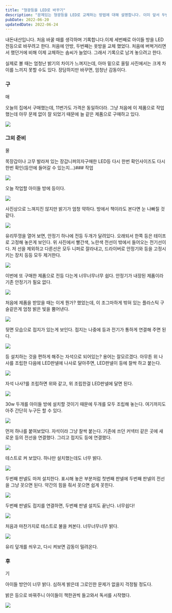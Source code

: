 ```yaml
---
title: "형광등을 LED로 바꾸기"
description: "문제있는 형광등을 LED로 교체하는 방법에 대해 설명합니다. 이미 앞서 두번의 경험이 있으며 그 경험을 바탕으로 상세히 설명되어있습니다."
pubDate: 2022-06-20
updatedDate: 2022-06-24
---
```


내돈내산입니다. 처음 바꿀 때를 생각하며 기록합니다.이제 세번째로 아이들 방을 LED전등으로 바꾸려고 한다. 처음에 안방, 두번째는 옷방을 교체 했었다. 처음에 버벅거리면서 했던거에 비해 이제 교체하는 솜씨가 늘었다. 그래서 기록으로 남겨 놓으려고 한다.

실제로 볼 때는 엄청난 밝기의 차이가 느껴지는데, 아마 밑으로 올릴 사진에서는 크게 차이를 느끼지 못할 수도 있다. 장담하지만 바꾸면, 엄청난 감동이다.

### 구

매

오늘의 집에서 구매했는데, 11번가도 가격은 동일하더라. 그냥 처음에 이 제품으로 작업했는데 아무 문제 없이 잘 되었기 때문에 늘 같은 제품으로 구매하고 있다.

![](/content/images/2022/06/-----------2022-06-19------6.57.23.jpg)

### 그외 준비

물

목장갑이나 고무 발라져 있는 장갑니퍼의자구매한 LED등 다시 한번 확인사이즈도 다시한번 확인(등안에 들어갈 수 있는지…)### 작업

![](/content/images/2022/06/IMG_1153.jpeg)

오늘 작업할 아이들 방에 등이다.

![](/content/images/2022/06/IMG_1154.jpeg)

사진상으로 느껴지진 않지만 밝기가 엄청 약하다. 방에서 책이라도 본다면 눈 나빠질 것 같다.

![](/content/images/2022/06/IMG_1155.jpeg)

유리뚜껑을 열어 보면, 안정기 하나에 전등 두개가 달려있다. 오래되서 한쪽 등은 테이프로 고정해 놓은게 보인다. 위 사진에서 빨간색, 노란색 전선이 밖에서 들어오는 전기선이다. 저 선을 제외하고 다른선은 모두 니퍼로 잘라내고, 드라이버로 안정기와 등을 고정시키는 장치 등등 모두 제거한다.

![](/content/images/2022/06/IMG_1156.jpeg)

이번에 또 구매한 제품으로 전등 다는게 너무너무너무 쉽다. 안정기가 내장된 제품이라 기존 안정기가 필요 없다.

![](/content/images/2022/06/IMG_1157.jpeg)

처음에 제품을 받았을 때는 이게 뭔가? 했었는데, 이 조그마하게 밖혀 있는 플라스틱 구슬같은게 엄청 밝은 빛을 뿜어낸다.

![](/content/images/2022/06/IMG_1158.jpeg)

뒷면 모습으로 접지가 있는게 보인다. 접지는 나중에 등과 전기가 통하게 연결해 주면 된다.

![](/content/images/2022/06/IMG_1159.jpeg)

등 설치하는 것을 편하게 해주는 자석으로 되어있는? 용어는 잘모르겠다. 아무튼 위 나사를 조립한 다음에 LED판넬에 나사로 달아주면, LED판넬이 등에 찰싹 하고 붙는다.

![](/content/images/2022/06/IMG_1160.jpeg)

자석 나사?를 조립하면 위와 같고, 위 조립한걸 LED판넬에 달면 된다.

![](/content/images/2022/06/IMG_1161.jpeg)

30w 두개를 아이들 방에 설치할 것이기 때문에 두개를 모두 조립해 놓는다. 여기까지도 아주 간단히 누구든 할 수 있다.

![](/content/images/2022/06/IMG_1162.jpeg)

먼저 하나를 붙여보았다. 자석이라 그냥 찰싹 붙는다. 기존에 쓰던 커넥터 같은 곳에 새로운 등의 전선을 연결했다. 그리고 접지도 등에 연결했다.

![](/content/images/2022/06/IMG_1164.jpeg)

테스트로 켜 보았다. 하나만 설치했는데도 너무 밝다.

![](/content/images/2022/06/IMG_1165.jpeg)

두번째 판넬도 마져 설치한다. 표시해 놓은 부분처럼 첫번째 판넬에 두번째 판넬의 전선을 그냥 꼿으면 된다. 약간의 힘을 줘서 꼿으면 쉽게 꼿힌다.

![](/content/images/2022/06/IMG_1167.jpeg)

두번째 판넬도 접지를 연결하면, 두번째 판넬 설치도 끝난다. 너무쉽다!

![](/content/images/2022/06/IMG_1168.jpeg)

처음과 마찬가지로 테스트로 불을 켜본다. 너무너무너무 밝다.

![](/content/images/2022/06/IMG_1170.jpeg)

유리 덮개를 씌우고, 다시 켜보면 감동이 밀려온다.

### 후

기

아이들 방안이 너무 밝다. 심하게 밝은데 그로인한 문제가 없을지 걱정될 정도다.

밝은 등으로 바꿔주니 아이들이 책한권씩 들고와서 독서를 시작했다.

![](/content/images/2022/06/IMG_1171.jpeg)